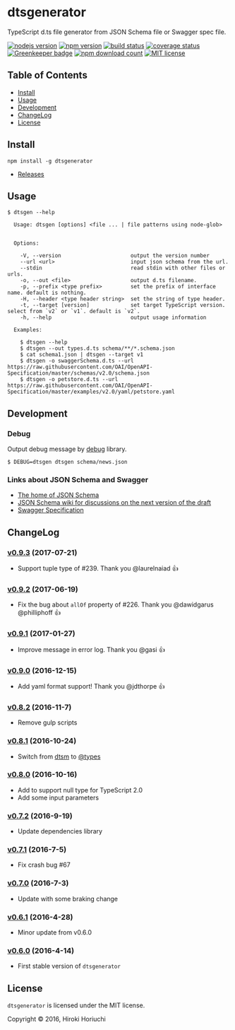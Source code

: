 # dtsgenerator

TypeScript d.ts file generator from JSON Schema file or Swagger spec file.

[![nodejs version](https://img.shields.io/node/v/dtsgenerator.svg)](#)
[![npm version](https://badge.fury.io/js/dtsgenerator.svg)](https://www.npmjs.com/package/dtsgenerator)
[![build status](https://travis-ci.org/horiuchi/dtsgenerator.svg?branch=master)](https://travis-ci.org/horiuchi/dtsgenerator)
[![coverage status](https://img.shields.io/coveralls/horiuchi/dtsgenerator.svg)](https://coveralls.io/r/horiuchi/dtsgenerator?branch=coveralls)
[![Greenkeeper badge](https://badges.greenkeeper.io/horiuchi/dtsgenerator.svg)](https://greenkeeper.io/)
[![npm download count](https://img.shields.io/npm/dt/dtsgenerator.svg)](https://www.npmjs.com/package/dtsgenerator)
[![MIT license](https://img.shields.io/npm/l/dtsgenerator.svg)](#)

## Table of Contents

- [Install](#install)
- [Usage](#usage)
- [Development](#development)
- [ChangeLog](#changelog)
- [License](#license)

## Install

    npm install -g dtsgenerator

- [Releases](https://github.com/horiuchi/dtsgenerator/releases)

## Usage

```
$ dtsgen --help

  Usage: dtsgen [options] <file ... | file patterns using node-glob>


  Options:

    -V, --version                      output the version number
    --url <url>                        input json schema from the url.
    --stdin                            read stdin with other files or urls.
    -o, --out <file>                   output d.ts filename.
    -p, --prefix <type prefix>         set the prefix of interface name. default is nothing.
    -H, --header <type header string>  set the string of type header.
    -t, --target [version]             set target TypeScript version. select from `v2` or `v1`. default is `v2`.
    -h, --help                         output usage information

  Examples:

    $ dtsgen --help
    $ dtsgen --out types.d.ts schema/**/*.schema.json
    $ cat schema1.json | dtsgen --target v1
    $ dtsgen -o swaggerSchema.d.ts --url https://raw.githubusercontent.com/OAI/OpenAPI-Specification/master/schemas/v2.0/schema.json
    $ dtsgen -o petstore.d.ts --url https://raw.githubusercontent.com/OAI/OpenAPI-Specification/master/examples/v2.0/yaml/petstore.yaml
```

## Development

### Debug

Output debug message by [debug](https://www.npmjs.com/package/debug) library.

    $ DEBUG=dtsgen dtsgen schema/news.json


### Links about JSON Schema and Swagger

- [The home of JSON Schema](http://json-schema.org/)
- [JSON Schema wiki for discussions on the next version of the draft](https://github.com/json-schema/json-schema/wiki)
- [Swagger Specification](http://swagger.io/specification/)

## ChangeLog

### [v0.9.3](https://github.com/horiuchi/dtsgenerator/releases/tag/v0.9.3) (2017-07-21)

- Support tuple type of #239. Thank you @laurelnaiad :+1:

### [v0.9.2](https://github.com/horiuchi/dtsgenerator/releases/tag/v0.9.2) (2017-06-19)

- Fix the bug about `allOf` property of #226. Thank you @dawidgarus @philliphoff :+1:

### [v0.9.1](https://github.com/horiuchi/dtsgenerator/releases/tag/v0.9.1) (2017-01-27)

- Improve message in error log. Thank you @gasi :+1:

### [v0.9.0](https://github.com/horiuchi/dtsgenerator/releases/tag/v0.9.0) (2016-12-15)

- Add yaml format support! Thank you @jdthorpe :+1:

### [v0.8.2](https://github.com/horiuchi/dtsgenerator/releases/tag/v0.8.2) (2016-11-7)

- Remove gulp scripts

### [v0.8.1](https://github.com/horiuchi/dtsgenerator/releases/tag/v0.8.1) (2016-10-24)

- Switch from [dtsm](https://www.npmjs.com/package/dtsm) to [@types](https://www.npmjs.com/~types)

### [v0.8.0](https://github.com/horiuchi/dtsgenerator/releases/tag/v0.8.0) (2016-10-16)

- Add to support null type for TypeScript 2.0
- Add some input parameters

### [v0.7.2](https://github.com/horiuchi/dtsgenerator/releases/tag/v0.7.2) (2016-9-19)

- Update dependencies library

### [v0.7.1](https://github.com/horiuchi/dtsgenerator/releases/tag/v0.7.1) (2016-7-5)

- Fix crash bug #67

### [v0.7.0](https://github.com/horiuchi/dtsgenerator/releases/tag/v0.7.0) (2016-7-3)

- Update with some braking change

### [v0.6.1](https://github.com/horiuchi/dtsgenerator/releases/tag/v0.6.1) (2016-4-28)

- Minor update from v0.6.0

### [v0.6.0](https://github.com/horiuchi/dtsgenerator/releases/tag/v0.6.0) (2016-4-14)

- First stable version of `dtsgenerator`


## License

`dtsgenerator` is licensed under the MIT license.

Copyright &copy; 2016, Hiroki Horiuchi
